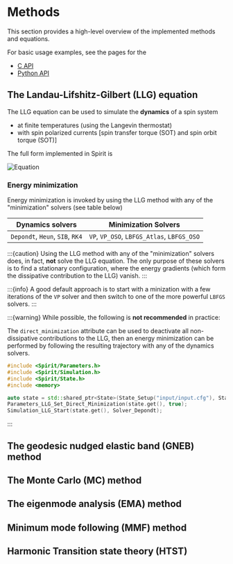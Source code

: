 # Methods
This section provides a high-level overview of the implemented methods and equations.

For basic usage examples, see the pages for the
 - [C API](core/docs/C_API.md)
 - [Python API](core/docs/Python_API.md)

## The Landau-Lifshitz-Gilbert (LLG) equation
The LLG equation can be used to simulate the **dynamics** of a spin system 

- at finite temperatures (using the Langevin thermostat)
- with spin polarized currents [spin transfer torque (SOT) and spin orbit torque (SOT)]

The full form implemented in Spirit is

![Equation](https://math.vercel.app/?bgcolor=auto&from=%5Cbegin%7Baligned%7D%0A%09%5Cfrac%7B%5Cpartial%20%5Cvec%7Bn%7D_i%7D%7B%5Cpartial%20t%7D%20%3D%20-%26%5Cfrac%7B%5Cgamma%7D%7B%281%2B%5Calpha%5E2%29%5Cmu_i%7D%20%5Cvec%7Bn%7D_i%20%5Ctimes%20%20%5Cvec%7BB%7D%5E%5Cmathrm%7Beff%7D_i%5C%5C%0A%09-%20%26%5Cfrac%7B%5Cgamma%20%5Calpha%7D%7B%281%2B%5Calpha%5E2%29%5Cmu_i%7D%5Cvec%7Bn%7D_i%20%5Ctimes%20%28%5Cvec%7Bn%7D_i%20%5Ctimes%20%5Cvec%7BB%7D%5E%5Cmathrm%7Beff%7D_i%29%5C%5C%0A%09-%20%26%5Cdfrac%7B%5Calpha-%5Cbeta%7D%7B%281%2B%5Calpha%5E2%29%7D%20u%20%5Cvec%7Bn%7D_i%20%5Ctimes%20%28%5Cvec%7Bj%7D_e%20%5Ccdot%20%5Cnabla_%7B%5Cvec%7Br%7D%7D%20%29%5Cvec%7Bn%7D_i%5C%5C%0A%09%2B%20%26%5Cdfrac%7B1%2B%5Cbeta%20%5Calpha%7D%7B%281%2B%5Calpha%5E2%29%7D%20u%20%5Cvec%7Bn%7D_i%20%5Ctimes%20%28%5Cvec%7Bn%7D_i%20%5Ctimes%20%28%5Cvec%7Bj%7D_e%20%5Ccdot%20%5Cnabla_%7B%5Cvec%7Br%7D%7D%20%29%5Cvec%7Bn%7D_i%0A%5Cend%7Baligned%7D.svg)


### Energy minimization

Energy minimization is invoked by using the LLG method with any of the "minimization" solvers (see table below)

| Dynamics solvers                | Minimization Solvers                       |
| ------------------------------- | ------------------------------------------ |
| `Depondt`, `Heun`, `SIB`, `RK4` | `VP`, `VP_OSO`, `LBFGS_Atlas`, `LBFGS_OSO` |

:::{caution}
Using the LLG method with any of the "minimization" solvers does, in fact, **not** solve the LLG equation. 
The only purpose of these solvers is to find a stationary configuration, where the energy gradients (which form the dissipative contribution to the LLG) vanish.
:::

:::{info}
A good default approach is to start with a minization with a few iterations of the `VP` solver and then switch to one of the more powerful `LBFGS` solvers.
:::

:::{warning}
While possible, the following is **not recommended** in practice:

The `direct_minimization` attribute can be used to deactivate all non-dissipative contributions to the LLG, then an energy minimization can be performed by following the resulting trajectory with any of the dynamics solvers.

```C++
#include <Spirit/Parameters.h>
#include <Spirit/Simulation.h>
#include <Spirit/State.h>
#include <memory>

auto state = std::shared_ptr<State>(State_Setup("input/input.cfg"), State_Delete);
Parameters_LLG_Set_Direct_Minimization(state.get(), true);
Simulation_LLG_Start(state.get(), Solver_Depondt);
```
:::


## The geodesic nudged elastic band (GNEB) method

## The Monte Carlo (MC) method

## The eigenmode analysis (EMA) method

## Minimum mode following (MMF) method

## Harmonic Transition state theory (HTST)
